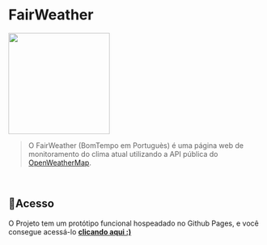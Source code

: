 # FairWeather

<img src=""
width="auto" height="200px" textAlign="center" marginLeft="auto" marginRight="auto">

> O FairWeather (BomTempo em Portuguès) é uma página web de monitoramento do clima atual utilizando a API pública do [OpenWeatherMap](https://openweathermap.org/current "OpenWeatherMap").

<br>

## 🔗Acesso
O Projeto tem um protótipo funcional hospeadado no Github Pages, e você consegue acessá-lo **[clicando aqui :)](https://thiagowaib.github.io/FairWeather/ "clicando aqui :)")**


